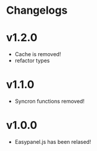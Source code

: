 # Changelogs

# v1.2.0

- Cache is removed!
- refactor types

# v1.1.0

- Syncron functions removed!

# v1.0.0

- Easypanel.js has been relased!
